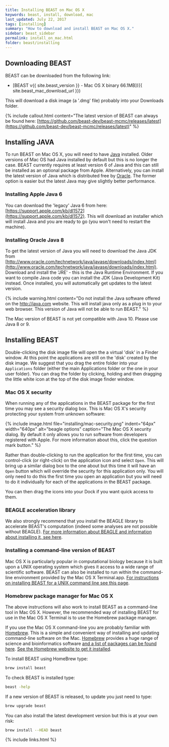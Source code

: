```yaml
---
title: Installing BEAST on Mac OS X
keywords: beast, install, download, mac
last_updated: July 22, 2017
tags: [installing]
summary: "How to download and install BEAST on Mac OS X."
sidebar: beast_sidebar
permalink: install_on_mac.html
folder: beast/installing
---
```


## Downloading BEAST

BEAST can be downloaded from the following link:

- [BEAST v{{ site.beast_version }} - Mac OS X binary 66.1MB]({{ site.beast_mac_download_url }})

This will download a disk image (a '.dmg' file) probably into your Downloads folder. 

{% include callout.html content="The latest version of BEAST can always be found here: [https://github.com/beast-dev/beast-mcmc/releases/latest](https://github.com/beast-dev/beast-mcmc/releases/latest)" %}

## Installing JAVA

To run BEAST on Mac OS X, you will need to have [Java](http://go.java.com) installed. Older versions of Mac OS had Java installed by default but this is no longer the case. BEAST currently requires at least version 6 of Java and this can still be installed as an optional package from Apple. Alternatively, you can install the latest version of Java which is distributed free by [Oracle](http://java.com). The former option is easier but the latest Java may give slightly better performance.
  
### Installing Apple Java 6

You can download the 'legacy' Java 6 from here: [https://support.apple.com/kb/dl1572](https://support.apple.com/kb/dl1572).
This will download an installer which will install Java and you are ready to go (you won't need to restart the machine).

### Installing Oracle Java 8

To get the latest version of Java you will need to download the Java JDK from [http://www.oracle.com/technetwork/java/javase/downloads/index.html](http://www.oracle.com/technetwork/java/javase/downloads/index.html). Download and install the 'JRE' - this is the Java Runtime Environment. If you want to compile Java code you can install the JDK (Java Development Kit) instead. Once installed, you will automatically get updates to the latest version.

{% include warning.html content="Do not install the Java software offered on the http://java.com website. This will install java only as a plug in to your web browser. This version of Java will not be able to run BEAST." %}

The Mac version of BEAST is not yet compatible with Java 10. Please use Java 8 or 9.

## Installing BEAST

Double-clicking the disk image file will open the a virtual 'disk' in a Finder window. At this point the applications are still on the 'disk' created by the disk image. We suggest that you drag the entire folder into your ```Applications``` folder (either the main Applications folder or the one in your user folder). You can drag the folder by clicking, holding and then dragging the little white icon at the top of the disk image finder window.
 
### Mac OS X security

When running any of the applications in the BEAST package for the first time you may see a security dialog box. This is Mac OS X's security  protecting your system from unknown software:
 
{% include image.html file="installing/mac-security.png" indent="64px" width="640px" alt="beagle options" caption="The Mac OS X security dialog. By default it only allows you to run software from developers registered with Apple. For more information about this, click the question mark button." %}
 
Rather than double-clicking to run the application for the first time, you can control-click (or right-click) on the application icon and select ```Open```. This will bring up a similar dialog box to the one about but this time it will have an ```Open``` button which will override the security for this application only. You will only need to do this the first time you open an application but you will need to do it individually for each of the applications in the BEAST package.

You can then drag the icons into your Dock if you want quick access to them.

### BEAGLE acceleration library

We also strongly recommend that you install the BEAGLE library to accelerate BEAST's computation (indeed some analyses are not possible without BEAGLE). [For more information about BEAGLE and information about installing it, see here](beagle).

### Installing a command-line version of BEAST

Mac OS X is particularly popular in computational biology because it is built upon a UNIX operating system which gives it access to a wide range of scientific software. BEAST can also be installed to run within the command-line environment provided by the Mac OS X Terminal.app. [For instructions on installing BEAST for a UNIX command line see this page](install_on_unix).

### Homebrew package manager for Mac OS X

The above instructions will also work to install BEAST as a command-line tool in Mac OS X. However, the recommended way of installing BEAST for use in the Mac OS X Terminal is to use the Homebrew package manager.


If you use the Mac OS X command-line you are probably familiar with [Homebrew](https://brew.sh). This is a simple and convenient way of installing and updating command-line software on the Mac. [Homebrew](https://brew.sh) provides a huge range of science and bioinformatics software [and a list of packages can be found here](https://github.com/Homebrew/homebrew-science/wiki/List-of-homebrew-science-formulae). [See the Homebrew website to get it installed](https://brew.sh).

To install BEAST using HomeBrew type:

```bash
brew install beast
```

To check BEAST is installed type:

```bash
beast -help
```

If a new version of BEAST is released, to update you just need to type:

```bash
brew upgrade beast
```

You can also install the latest development version but this is at your own risk:

```bash
brew install --HEAD beast
```

{% include links.html %}
